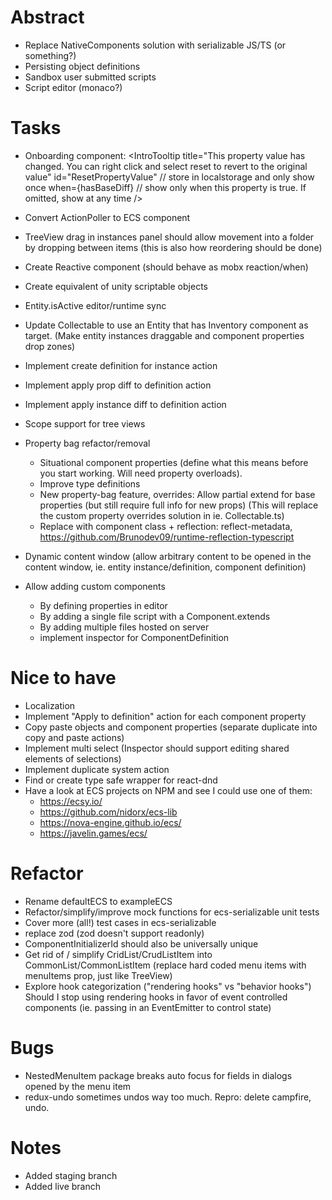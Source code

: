 # Abstract

- Replace NativeComponents solution with serializable JS/TS (or something?)
- Persisting object definitions
- Sandbox user submitted scripts
- Script editor (monaco?)

# Tasks

- Onboarding component:
  <IntroTooltip
  title="This property value has changed. You can right click and select reset to revert to the original value"
  id="ResetPropertyValue" // store in localstorage and only show once
  when={hasBaseDiff} // show only when this property is true. If omitted, show at any time
  />
- Convert ActionPoller to ECS component
- TreeView drag in instances panel should allow movement into a folder by dropping between items
  (this is also how reordering should be done)
- Create Reactive component (should behave as mobx reaction/when)
- Create equivalent of unity scriptable objects
- Entity.isActive editor/runtime sync

- Update Collectable to use an Entity that has Inventory component as target.
  (Make entity instances draggable and component properties drop zones)

- Implement create definition for instance action
- Implement apply prop diff to definition action
- Implement apply instance diff to definition action
- Scope support for tree views

- Property bag refactor/removal

  - Situational component properties (define what this means before you start working. Will need property overloads).
  - Improve type definitions
  - New property-bag feature, overrides: Allow partial extend for base properties (but still require full info for new props)
    (This will replace the custom property overrides solution in ie. Collectable.ts)
  - Replace with component class + reflection: reflect-metadata, https://github.com/Brunodev09/runtime-reflection-typescript

- Dynamic content window
  (allow arbitrary content to be opened in the content window, ie. entity instance/definition, component definition)

- Allow adding custom components
  - By defining properties in editor
  - By adding a single file script with a Component.extends
  - By adding multiple files hosted on server
  - implement inspector for ComponentDefinition

# Nice to have

- Localization
- Implement "Apply to definition" action for each component property
- Copy paste objects and component properties (separate duplicate into copy and paste actions)
- Implement multi select (Inspector should support editing shared elements of selections)
- Implement duplicate system action
- Find or create type safe wrapper for react-dnd
- Have a look at ECS projects on NPM and see I could use one of them:
  - https://ecsy.io/
  - https://github.com/nidorx/ecs-lib
  - https://nova-engine.github.io/ecs/
  - https://javelin.games/ecs/

# Refactor

- Rename defaultECS to exampleECS
- Refactor/simplify/improve mock functions for ecs-serializable unit tests
- Cover more (all!) test cases in ecs-serializable
- replace zod (zod doesn't support readonly)
- ComponentInitializerId should also be universally unique
- Get rid of / simplify CridList/CrudListItem into CommonList/CommonListItem
  (replace hard coded menu items with menuItems prop, just like TreeView)
- Explore hook categorization ("rendering hooks" vs "behavior hooks")
  Should I stop using rendering hooks in favor of event controlled components (ie. passing in an EventEmitter to control state)

# Bugs

- NestedMenuItem package breaks auto focus for fields in dialogs opened by the menu item
- redux-undo sometimes undos way too much. Repro: delete campfire, undo.

# Notes

- Added staging branch
- Added live branch
